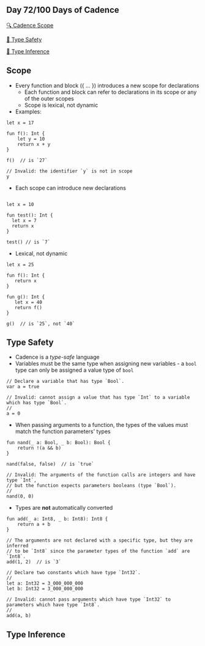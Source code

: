 ## Day 72/100 Days of Cadence

[🔍 Cadence Scope](https://developers.flow.com/cadence/language/scope)

[🦺 Type Safety](https://developers.flow.com/cadence/language/type-safety)

[🔗 Type Inference](https://developers.flow.com/cadence/language/type-inference)

## Scope
* Every function and block ({ ... }) introduces a new scope for declarations
  * Each function and block can refer to declarations in its scope or any of the outer scopes
  * Scope is lexical, not dynamic
* Examples:
```cadence
let x = 17

fun f(): Int {
    let y = 10
    return x + y
}

f()  // is `27`

// Invalid: the identifier `y` is not in scope
y
```
* Each scope can introduce new declarations
```cadence

let x = 10 

fun test(): Int {
  let x = 7
  return x
}

test() // is `7`
```
* Lexical, not dynamic
```cadence
let x = 25

fun f(): Int {
   return x
}

fun g(): Int {
   let x = 40
   return f()
}

g()  // is `25`, not `40`
```
## Type Safety

* Cadence is a *type-safe* language 
* Variables must be the same type when assigning new variables - a `bool` type can only be assigned a value type of `bool`
```cadence
// Declare a variable that has type `Bool`.
var a = true

// Invalid: cannot assign a value that has type `Int` to a variable which has type `Bool`.
//
a = 0
```
* When passing arguments to a function, the types of the values must match the function parameters' types
```cadence
fun nand(_ a: Bool, _ b: Bool): Bool {
    return !(a && b)
}

nand(false, false)  // is `true`

// Invalid: The arguments of the function calls are integers and have type `Int`,
// but the function expects parameters booleans (type `Bool`).
//
nand(0, 0)
```
* Types are **not** automatically converted
```cadence
fun add(_ a: Int8, _ b: Int8): Int8 {
    return a + b
}

// The arguments are not declared with a specific type, but they are inferred
// to be `Int8` since the parameter types of the function `add` are `Int8`.
add(1, 2)  // is `3`

// Declare two constants which have type `Int32`.
//
let a: Int32 = 3_000_000_000
let b: Int32 = 3_000_000_000

// Invalid: cannot pass arguments which have type `Int32` to parameters which have type `Int8`.
//
add(a, b)
```
## Type Inference
